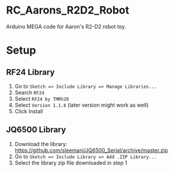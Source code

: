 # RC_Aarons_R2D2_Robot

Arduino MEGA code for Aaron's R2-D2 robot toy.

# Setup

## RF24 Library

1. Go to `Sketch => Include Library => Manage Libraries...`
2. Search `RF24`
3. Select `RF24 by TMRh20`
4. Select `Version 1.1.6` (later version might work as well)
5. Click Install

## JQ6500 Library

1. Download the library: https://github.com/sleemanj/JQ6500_Serial/archive/master.zip
2. Go to `Sketch => Include Library => Add .ZIP Library...`
3. Select the library zip file downloaded in step 1
